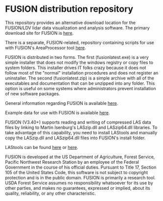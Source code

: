 # FUSION distribution repository
This repository provides an alternative download location for the FUSION/LDV lidar data visualization and analysis software. The primary
download site for FUSION is [here](http://forsys.sefs.uw.edu/fusion/fusionlatest.html).

There is a separate, FUSION-related, repository containing scripts for use with FUSION's AreaProcessor tool 
[here](https://github.com/bmcgaughey1/FUSIONscripts).

FUSION is distributed in two forms. The first (fusionlatest.exe) is a very simple installer that does not modify the windows registry or copy
files to system folders. This installer drives IT folks crazy because it does not follow most of the "normal" installation
procedures and does not register an uninstaller. The second (fusionlatest.zip) is a simple archive with all of the executables and documentation
that can be unzipped into any folder. This option is useful on some systems where administrators prevent installation of new software 
packages. 

General information regarding FUSION is available [here](http://forsys.sefs.uw.edu/fusion/fusion_overview.html).

Example data for use with FUSION is available [here](http://forsys.sefs.uw.edu/fusion/fusionlatest.html).

FUSION (V3.40+) supports reading and writing of compressed LAS data files by linking to Martin Isenburg's LASzip.dll and LASzip64.dll 
libraries. To take advantage of this capability, you need to install LAStools and manually copy the LASzip.dll and LASzip64.dll files into 
FUSION's install folder.

LAStools can be found [here](https://rapidlasso.de/product-overview/) or [here](http://lastools.org/).



FUSION is developed at the US Department of Agriculture, Forest Service, Pacific Northwest Research Station by an employee of the Federal 
Government in the course of his official duties. Pursuant to Title 17, Section 105 of the United States Code, this software is not subject to 
copyright protection and is in the public domain. FUSION is primarily a research tool. USDA Forest Service assumes no responsibility whatsoever 
for its use by other parties, and makes no guarantees, expressed or implied, about its quality, reliability, or any other characteristic.
